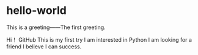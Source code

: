 # hello-world
This is a greeting——The first greeting.


Hi！
GitHub
This is my first try
I am interested in Python
I am looking for a friend
I believe I can success.

